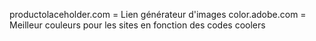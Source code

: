 

productolaceholder.com = Lien générateur d'images
color.adobe.com = Meilleur couleurs pour les sites en fonction des codes
coolers
